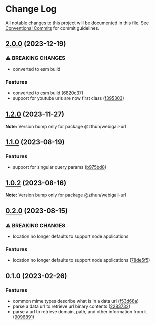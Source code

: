 # Change Log

All notable changes to this project will be documented in this file.
See [Conventional Commits](https://conventionalcommits.org) for commit guidelines.

## [2.0.0](https://github.com/zthun/webigail/compare/v1.2.0...v2.0.0) (2023-12-19)


### ⚠ BREAKING CHANGES

* converted to esm build

### Features

* converted to esm build ([6820c37](https://github.com/zthun/webigail/commit/6820c37f41210cebb89ad86387ab0ad2aba2727a))
* support for youtube urls are now first class ([f395303](https://github.com/zthun/webigail/commit/f395303e9bd06d635632ea447ce8d486dcc6bdd8))



## [1.2.0](https://github.com/zthun/webigail/compare/v1.1.0...v1.2.0) (2023-11-27)

**Note:** Version bump only for package @zthun/webigail-url





## [1.1.0](https://github.com/zthun/webigail/compare/v1.0.2...v1.1.0) (2023-08-19)


### Features

* support for singular query params ([b975bd8](https://github.com/zthun/webigail/commit/b975bd831888bf42fdc0ad880d72af217a908d3b))



## [1.0.2](https://github.com/zthun/webigail/compare/v1.0.1...v1.0.2) (2023-08-16)

**Note:** Version bump only for package @zthun/webigail-url





## [0.2.0](https://github.com/zthun/webigail/compare/v0.1.0...v0.2.0) (2023-08-15)


### ⚠ BREAKING CHANGES

* location no longer defaults to support node applications

### Features

* location no longer defaults to support node applications ([78de5f5](https://github.com/zthun/webigail/commit/78de5f5917b77484e01d7ad5c7dc3c6016a50e86))



## 0.1.0 (2023-02-26)


### Features

* common mime types describe what is in a data url ([f53d68a](https://github.com/zthun/webigail/commit/f53d68aa5c35109340119beee7c7035b3a8a54d5))
* parse a data url to retrieve url binary contents ([2283732](https://github.com/zthun/webigail/commit/2283732d54e99ded36254e367f908e8b3f73e5c6))
* parse a url to retrieve domain, path, and other information from it ([9096891](https://github.com/zthun/webigail/commit/909689129bbc7a47c593b7b01548039657ff4cd8))
